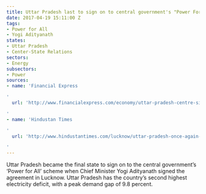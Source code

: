 ```yaml
---
title: Uttar Pradesh last to sign on to central government's "Power For All" initiative
date: 2017-04-19 15:11:00 Z
tags:
- Power for All
- Yogi Adityanath
states:
- Uttar Pradesh
- Center-State Relations
sectors:
- Energy
subsectors:
- Power
sources:
- name: 'Financial Express

'
  url: 'http://www.financialexpress.com/economy/uttar-pradesh-centre-sign-24x7-power-for-all-agreement/628793/

'
- name: 'Hindustan Times

'
  url: 'http://www.hindustantimes.com/lucknow/uttar-pradesh-once-again-most-power-deficit-state-after-j-k/story-GUbYxgXurcBiGFQ1y3TJJP.html

'
---
```


Uttar Pradesh became the final state to sign on to the central government’s ‘Power for All’ scheme when Chief Minister Yogi Adityanath signed the agreement in Lucknow. Uttar Pradesh has the country’s second highest electricity deficit, with a peak demand gap of 9.8 percent.

